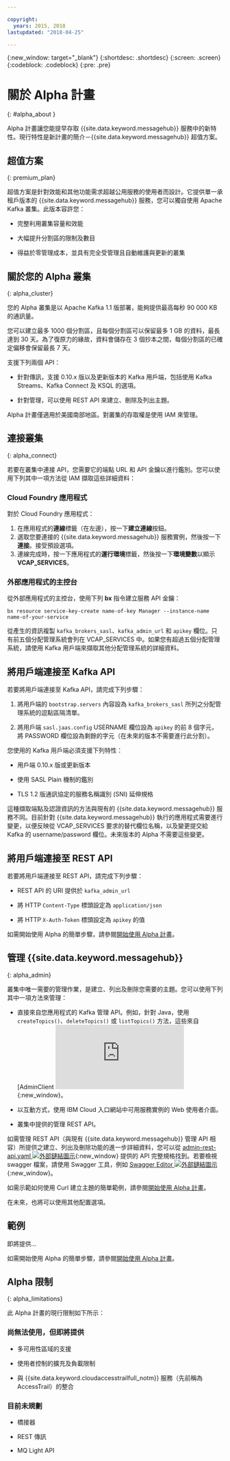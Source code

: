 ```yaml
---

copyright:
  years: 2015, 2018
lastupdated: "2018-04-25"

---
```


{:new_window: target="_blank"}
{:shortdesc: .shortdesc}
{:screen: .screen}
{:codeblock: .codeblock}
{:pre: .pre}

<!-- Notes from chat with Charlie 

Different plan for provisioning

Quality of service from each plan

Life of a user through cycle - APIs, feature sets

-->

# 關於 Alpha 計畫
{: #alpha_about }

Alpha 計畫讓您能提早存取 {{site.data.keyword.messagehub}} 服務中的新特性。現行特性是新計畫的簡介－{{site.data.keyword.messagehub}} 超值方案。

## 超值方案
{: premium_plan}

超值方案是針對效能和其他功能需求超越公用服務的使用者而設計。它提供單一承租戶版本的 {{site.data.keyword.messagehub}} 服務，您可以獨自使用 Apache Kafka 叢集。此版本容許您：

* 完整利用叢集容量和效能

* 大幅提升分割區的限制及數目

* 得益於零管理成本，並具有完全受管理且自動維護與更新的叢集

## 關於您的 Alpha 叢集
{: alpha_cluster}

您的 Alpha 叢集是以 Apache Kafka 1.1 版部署，能夠提供最高每秒 90 000 KB 的通訊量。 

您可以建立最多 1000 個分割區，且每個分割區可以保留最多 1 GB 的資料，最長達到 30 天。為了復原力的緣故，資料會儲存在 3 個抄本之間，每個分割區的已確定偏移會保留最長 7 天。

支援下列兩個 API：

* 針對傳訊，支援 0.10.x 版以及更新版本的 Kafka 用戶端，包括使用 Kafka Streams、Kafka Connect 及 KSQL 的選項。

* 針對管理，可以使用 REST API 來建立、刪除及列出主題。

Alpha 計畫僅適用於美國南部地區。對叢集的存取權是使用 IAM 來管理。

## 連接叢集
{: alpha_connect}

若要在叢集中連接 API，您需要它的端點 URL 和 API 金鑰以進行鑑別。您可以使用下列其中一項方法從 IAM 擷取這些詳細資料：

### Cloud Foundry 應用程式
對於 Cloud Foundry 應用程式：
1. 在應用程式的**連線**標籤（在左邊），按一下**建立連線**按鈕。 
2. 選取您要連接的 {{site.data.keyword.messagehub}} 服務實例，然後按一下**連接**。接受預設選項。 
3. 連線完成時，按一下應用程式的**運行環境**標籤，然後按一下**環境變數**以顯示 **VCAP_SERVICES**。

### 外部應用程式的主控台
從外部應用程式的主控台，使用下列 **bx** 指令建立服務 API 金鑰： 

```
bx resource service-key-create name-of-key Manager --instance-name name-of-your-service
``` 

從產生的資訊複製 <code>kafka_brokers_sasl</code>、<code>kafka_admin_url</code> 和 <code>apikey</code> 欄位。只有前五個分配管理系統會列在 VCAP_SERVICES 中。如果您有超過五個分配管理系統，請使用 Kafka 用戶端來擷取其他分配管理系統的詳細資料。 

## 將用戶端連接至 Kafka API

若要將用戶端連接至 Kafka API，請完成下列步驟：

1. 將用戶端的 <code>bootstrap.servers</code> 內容設為 <code>kafka_brokers_sasl</code> 所列之分配管理系統的逗點區隔清單。

2. 將用戶端 <code>sasl.jaas.config</code> USERNAME 欄位設為 <code>apikey</code> 的前 8 個字元，將 PASSWORD 欄位設為剩餘的字元（在未來的版本不需要進行此分割）。

您使用的 Kafka 用戶端必須支援下列特性：

* 用戶端 0.10.x 版或更新版本

* 使用 SASL Plain 機制的鑑別

* TLS 1.2 版通訊協定的服務名稱識別 (SNI) 延伸規格

這種擷取端點及認證資訊的方法與現有的 {{site.data.keyword.messagehub}} 服務不同。目前針對 {{site.data.keyword.messagehub}} 執行的應用程式需要進行變更，以便反映從 VCAP_SERVICES 要求的替代欄位名稱，以及變更提交給 Kafka 的 username/password 欄位。未來版本的 Alpha 不需要這些變更。

## 將用戶端連接至 REST API

若要將用戶端連接至 REST API，請完成下列步驟：

* REST API 的 URI 提供於 <code>kafka_admin_url</code>

* 將 HTTP <code>Content-Type</code> 標頭設定為 <code>application/json</code>

* 將 HTTP <code>X-Auth-Token</code> 標頭設定為 <code>apikey</code> 的值

如需開始使用 Alpha 的簡單步驟，請參閱[開始使用 Alpha 計畫](/docs/services/MessageHub/messagehub120.html)。


## 管理 {{site.data.keyword.messagehub}}
{: alpha_admin}

叢集中唯一需要的管理作業，是建立、列出及刪除您需要的主題。您可以使用下列其中一項方法來管理：

* 直接來自您應用程式的 Kafka 管理 API。例如，針對 Java，使用 <code>createTopics()</code>、<code>deleteTopics()</code> 或 <code>listTopics()</code> 方法，這些來自 [AdminClient ![外部鏈結圖示](http://kafka.apache.org/11/javadoc/index.html?org/apache/kafka/clients/admin/AdminClient.html){:new_window}。

* 以互動方式，使用 IBM Cloud 入口網站中可用服務實例的 Web 使用者介面。

* 叢集中提供的管理 REST API。

如需管理 REST API（與現有 {{site.data.keyword.messagehub}} 管理 API 相容）所提供之建立、列出及刪除功能的進一步詳細資料，您可以從 [admin-rest-api.yaml ![外部鏈結圖示](../../icons/launch-glyph.svg "外部鏈結圖示")](https://github.com/ibm-messaging/message-hub-docs/blob/master/admin-rest-api/admin-rest-api.yaml){:new_window} 提供的 API 完整規格找到。若要檢視 swagger 檔案，請使用 Swagger 工具，例如 [Swagger Editor ![外部鏈結圖示](../../icons/launch-glyph.svg "外部鏈結圖示")](http://editor.swagger.io/#/){:new_window}。

如需示範如何使用 Curl 建立主題的簡單範例，請參閱[開始使用 Alpha 計畫](/docs/services/MessageHub/messagehub120.html)。

在未來，也將可以使用其他配置選項。


## 範例

即將提供...

如需開始使用 Alpha 的簡單步驟，請參閱[開始使用 Alpha 計畫](/docs/services/MessageHub/messagehub120.html)。

## Alpha 限制
{: alpha_limitations}

此 Alpha 計畫的現行限制如下所示：

### 尚無法使用，但即將提供

* 多可用性區域的支援

* 使用者控制的擴充及負載限制

* 與 {{site.data.keyword.cloudaccesstrailfull_notm}} 服務（先前稱為 AccessTrail）的整合 

### 目前未規劃

* 橋接器

* REST 傳訊

* MQ Light API










